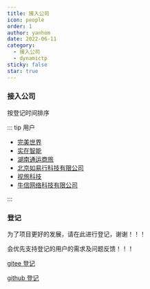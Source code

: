 ```yaml
---
title: 接入公司
icon: people
order: 1
author: yanhom
date: 2022-06-11
category:
  - 接入公司
  - dynamictp
sticky: false
star: true
---
```


<div class="wwads-cn wwads-vertical wwads-sticky" data-id="212" style="max-width:180px"></div>

### 接入公司

按登记时间排序

::: tip 用户

- [完美世界](https://www.pwrd.com)
- [实在智能](https://www.ai-indeed.com)
- [湖南通运商旅](https://dynamictp.cn)
- [北京如易行科技有限公司](http://www.ruubypay.com)
- [视旅科技](https://visiotrip.com)
- [牛信网络科技有限公司](https://www.nxcloud.com)

:::

### 登记

为了项目更好的发展，请在此进行登记，谢谢！！！

会优先支持登记的用户的需求及问题反馈！！！

[gitee 登记](https://gitee.com/dromara/dynamic-tp/issues/I4YVFU)

[github 登记](https://github.com/dromara/dynamic-tp/issues/20)

